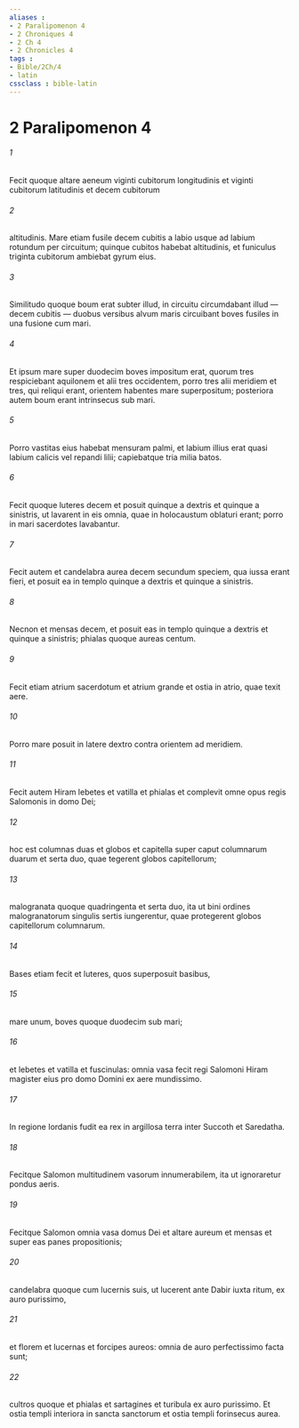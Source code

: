 ```yaml
---
aliases : 
- 2 Paralipomenon 4
- 2 Chroniques 4
- 2 Ch 4
- 2 Chronicles 4
tags : 
- Bible/2Ch/4
- latin
cssclass : bible-latin
---
```


# 2 Paralipomenon 4

###### 1
Fecit quoque altare aeneum viginti cubitorum longitudinis et viginti cubitorum latitudinis et decem cubitorum 
###### 2
altitudinis. Mare etiam fusile decem cubitis a labio usque ad labium rotundum per circuitum; quinque cubitos habebat altitudinis, et funiculus triginta cubitorum ambiebat gyrum eius. 
###### 3
Similitudo quoque boum erat subter illud, in circuitu circumdabant illud — decem cubitis — duobus versibus alvum maris circuibant boves fusiles in una fusione cum mari. 
###### 4
Et ipsum mare super duodecim boves impositum erat, quorum tres respiciebant aquilonem et alii tres occidentem, porro tres alii meridiem et tres, qui reliqui erant, orientem habentes mare superpositum; posteriora autem boum erant intrinsecus sub mari. 
###### 5
Porro vastitas eius habebat mensuram palmi, et labium illius erat quasi labium calicis vel repandi lilii; capiebatque tria milia batos.
###### 6
Fecit quoque luteres decem et posuit quinque a dextris et quinque a sinistris, ut lavarent in eis omnia, quae in holocaustum oblaturi erant; porro in mari sacerdotes lavabantur.
###### 7
Fecit autem et candelabra aurea decem secundum speciem, qua iussa erant fieri, et posuit ea in templo quinque a dextris et quinque a sinistris. 
###### 8
Necnon et mensas decem, et posuit eas in templo quinque a dextris et quinque a sinistris; phialas quoque aureas centum.
###### 9
Fecit etiam atrium sacerdotum et atrium grande et ostia in atrio, quae texit aere. 
###### 10
Porro mare posuit in latere dextro contra orientem ad meridiem.
###### 11
Fecit autem Hiram lebetes et vatilla et phialas et complevit omne opus regis Salomonis in domo Dei; 
###### 12
hoc est columnas duas et globos et capitella super caput columnarum duarum et serta duo, quae tegerent globos capitellorum; 
###### 13
malogranata quoque quadringenta et serta duo, ita ut bini ordines malogranatorum singulis sertis iungerentur, quae protegerent globos capitellorum columnarum. 
###### 14
Bases etiam fecit et luteres, quos superposuit basibus, 
###### 15
mare unum, boves quoque duodecim sub mari; 
###### 16
et lebetes et vatilla et fuscinulas: omnia vasa fecit regi Salomoni Hiram magister eius pro domo Domini ex aere mundissimo. 
###### 17
In regione Iordanis fudit ea rex in argillosa terra inter Succoth et Saredatha. 
###### 18
Fecitque Salomon multitudinem vasorum innumerabilem, ita ut ignoraretur pondus aeris.
###### 19
Fecitque Salomon omnia vasa domus Dei et altare aureum et mensas et super eas panes propositionis; 
###### 20
candelabra quoque cum lucernis suis, ut lucerent ante Dabir iuxta ritum, ex auro purissimo, 
###### 21
et florem et lucernas et forcipes aureos: omnia de auro perfectissimo facta sunt; 
###### 22
cultros quoque et phialas et sartagines et turibula ex auro purissimo. Et ostia templi interiora in sancta sanctorum et ostia templi forinsecus aurea.
